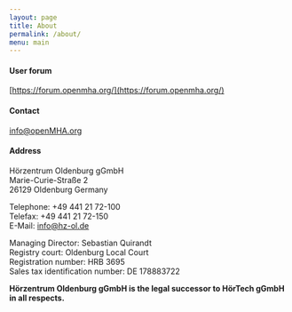 ```yaml
---
layout: page
title: About
permalink: /about/
menu: main
---
```


#### User forum

[https://forum.openmha.org/](https://forum.openmha.org/)

#### Contact

<info@openMHA.org>

#### Address
Hörzentrum Oldenburg gGmbH  
Marie-Curie-Straße 2  
26129 Oldenburg
Germany

Telephone: +49 441 21 72-100  
Telefax: +49 441 21 72-150  
E-Mail: info@hz-ol.de

Managing Director: Sebastian Quirandt  
Registry court: Oldenburg Local Court  
Registration number: HRB 3695  
Sales tax identification number: DE 178883722  

**Hörzentrum Oldenburg gGmbH is the legal successor to HörTech gGmbH in all respects.**
